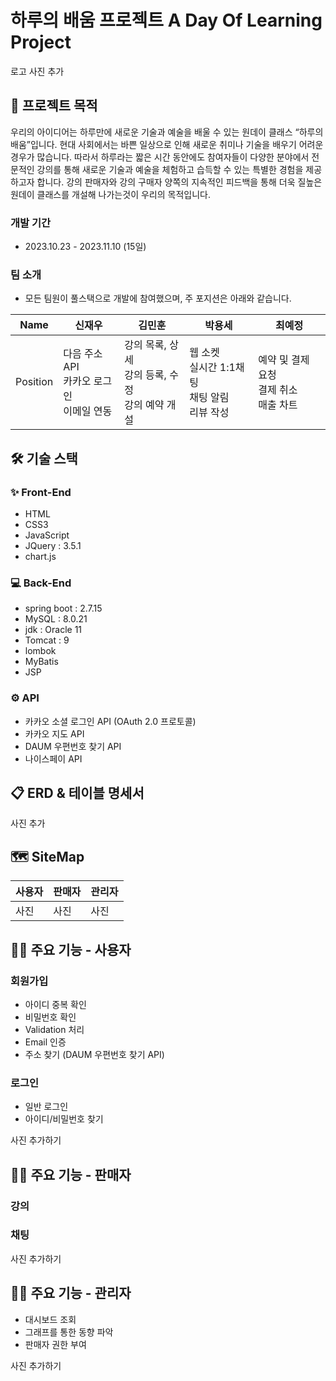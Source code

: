 # 하루의 배움 프로젝트 A Day Of Learning Project
로고 사진 추가


## 📝 프로젝트 목적
우리의 아이디어는 하루만에 새로운 기술과 예술을 배울 수 있는 원데이 클래스 “하루의 배움”입니다. 
현대 사회에서는 바쁜 일상으로 인해 새로운 취미나 기술을 배우기 어려운 경우가 많습니다. 따라서 하루라는 짧은 시간 동안에도 참여자들이 다양한 분야에서 전문적인 강의를 통해 새로운 기술과 예술을 체험하고 습득할 수 있는 특별한 경험을 제공하고자 합니다.
강의 판매자와 강의 구매자 양쪽의 지속적인 피드백을 통해 더욱 질높은 원데이 클래스를 개설해 나가는것이 우리의 목적입니다.

### 개발 기간
- 2023.10.23 - 2023.11.10 (15일)

### 팀 소개
- 모든 팀원이 풀스택으로 개발에 참여했으며, 주 포지션은 아래와 같습니다.

|Name|신재우|김민훈|박용세|최예정|
|------|---|---|---|---|
|Position|다음 주소 API<br>카카오 로그인<br>이메일 연동|강의 목록, 상세<br>강의 등록, 수정<br>강의 예약 개설|웹 소켓<br>실시간 1:1채 팅<br>채팅 알림<br>리뷰 작성|예약 및 결제 요청<br>결제 취소<br>매출 차트|


## 🛠 기술 스택
### ✨ Front-End
- HTML
- CSS3
- JavaScript
- JQuery : 3.5.1
- chart.js

### 💻 Back-End
- spring boot : 2.7.15
- MySQL : 8.0.21
- jdk : Oracle 11
- Tomcat : 9
- lombok
- MyBatis
- JSP

### ⚙ API
- 카카오 소셜 로그인 API (OAuth 2.0 프로토콜)
- 카카오 지도 API
- DAUM 우편번호 찾기 API
- 나이스페이 API



## 📋 ERD & 테이블 명세서
사진 추가


## 🗺 SiteMap
|사용자|판매자|관리자|
|---|---|---|
|사진|사진|사진|


## 🙋‍♂️ 주요 기능 - 사용자
### 회원가입
- 아이디 중복 확인
- 비밀번호 확인
- Validation 처리
- Email 인증
- 주소 찾기 (DAUM 우편번호 찾기 API)
  
### 로그인
- 일반 로그인
- 아이디/비밀번호 찾기


사진 추가하기

## 👨‍🍳 주요 기능 - 판매자
### 강의

### 채팅

사진 추가하기

## 👩‍🔧 주요 기능 - 관리자
- 대시보드 조회
- 그래프를 통한 동향 파악
- 판매자 권한 부여

사진 추가하기
